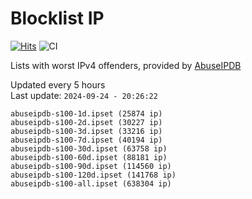 # Blocklist IP

[![Hits](https://hits.seeyoufarm.com/api/count/incr/badge.svg?url=https%3A%2F%2Fgithub.com%2Fborestad%2Fblocklist-ip%2F&count_bg=%2379C83D&title_bg=%23555555&icon=&icon_color=%23E7E7E7&title=hits&edge_flat=false)](https://hits.seeyoufarm.com)  ![CI](https://img.shields.io/github/workflow/status/borestad/blocklist-ip/CI?style=flat-square)

Lists with worst IPv4 offenders, provided by [AbuseIPDB](https://www.abuseipdb.com/)

<!-- FOOTER-PLACEHOLDER -->
Updated every 5 hours<br>
Last update: `2024-09-24 - 20:26:22`
```
abuseipdb-s100-1d.ipset (25874 ip)
abuseipdb-s100-2d.ipset (30227 ip)
abuseipdb-s100-3d.ipset (33216 ip)
abuseipdb-s100-7d.ipset (40194 ip)
abuseipdb-s100-30d.ipset (63758 ip)
abuseipdb-s100-60d.ipset (88181 ip)
abuseipdb-s100-90d.ipset (114560 ip)
abuseipdb-s100-120d.ipset (141768 ip)
abuseipdb-s100-all.ipset (638304 ip)
```
